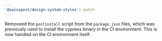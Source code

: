 ```yaml
---
'@swisspost/design-system-styles': patch
---
```


Removeed the `postinstall` script from the `package.json` files, which was previously used to install the cypress binary in the CI environment. This is now handled on the CI environment itself.
